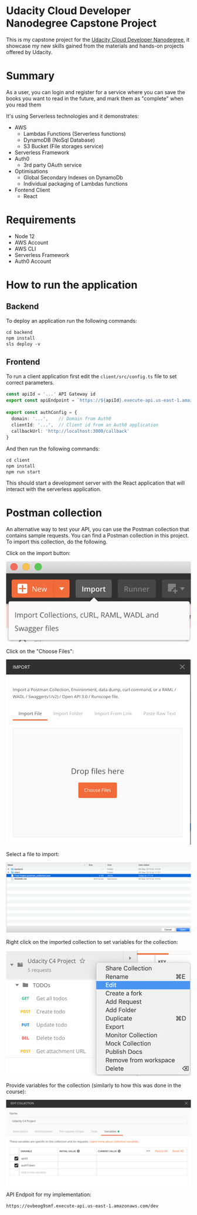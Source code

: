 # Udacity Cloud Developer Nanodegree Capstone Project

This is my capstone project for the [Udacity Cloud Developer Nanodegree](https://www.udacity.com/course/cloud-developer-nanodegree--nd9990), it showcase my new skills gained from the materials and hands-on projects offered by Udacity.

# Summary

As a user, you can login and register for a service where you can save the books you want to read in the future, and mark them as "complete" when you read them

It's using Serverless technologies and it demonstrates:

* AWS
  * Lambdas Functions (Serverless functions)
  * DynamoDB (NoSql Database)
  * S3 Bucket (File storages service)
* Serverless Framework
* Auth0
  * 3rd party OAuth service
* Optimisations
  * Global Secondary Indexes on DynamoDb
  * Individual packaging of Lambdas functions
* Fontend Client
  * React

# Requirements
  * Node 12
  * AWS Account
  * AWS CLI
  * Serverless Framework
  * Auth0 Account

# How to run the application

## Backend

To deploy an application run the following commands:

```
cd backend
npm install
sls deploy -v
```

## Frontend

To run a client application first edit the `client/src/config.ts` file to set correct parameters. 

```ts
const apiId = '...' API Gateway id
export const apiEndpoint = `https://${apiId}.execute-api.us-east-1.amazonaws.com/dev`

export const authConfig = {
  domain: '...',    // Domain from Auth0
  clientId: '...',  // Client id from an Auth0 application
  callbackUrl: 'http://localhost:3000/callback'
}
```

And then run the following commands:

```
cd client
npm install
npm run start
```

This should start a development server with the React application that will interact with the serverless application.

# Postman collection

An alternative way to test your API, you can use the Postman collection that contains sample requests. You can find a Postman collection in this project. To import this collection, do the following.

Click on the import button:

![Alt text](images/import-collection-1.png?raw=true "Image 1")


Click on the "Choose Files":

![Alt text](images/import-collection-2.png?raw=true "Image 2")


Select a file to import:

![Alt text](images/import-collection-3.png?raw=true "Image 3")


Right click on the imported collection to set variables for the collection:

![Alt text](images/import-collection-4.png?raw=true "Image 4")

Provide variables for the collection (similarly to how this was done in the course):

![Alt text](images/import-collection-5.png?raw=true "Image 5")



API Endpoit for my implementation:
```
https://ovbeog9smf.execute-api.us-east-1.amazonaws.com/dev
```

